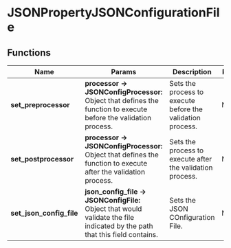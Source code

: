 # JSONPropertyJSONConfigurationFile
## Functions
| Name | Params | Description | Returns |
|-|-|-|-|
| **set_preprocessor** | **processor -> JSONConfigProcessor:** <br> Object that defines the function to execute before the validation process. | Sets the process to execute before the validation process. | Nothing. |
| **set_postprocessor** | **processor -> JSONConfigProcessor:** <br> Object that defines the function to execute after the validation process. | Sets the process to execute after the validation process. | Nothing. |
| **set_json_config_file** | **json_config_file -> JSONConfigFile:** <br> Object that would validate the file indicated by the path that this field contains. | Sets the JSON COnfiguration File. | Nothing. |